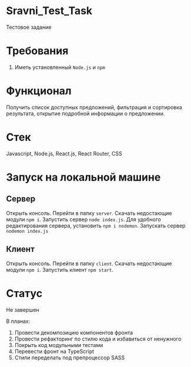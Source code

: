 # Sravni_Test_Task
Тестовое задание

# Требования
1) Иметь установленный ```Node.js``` и ```npm```

# Функционал
Получить список доступных предложений, фильтрация и сортировка результата, открытие подробной информации о предложении.  

# Стек
Javascript, Node.js, React.js, React Router, CSS


# Запуск на локальной машине

## Сервер

Открыть консоль. Перейти в папку ```server```. Скачать недостающие модули ```npm i```. Запустить сервер ```node index.js```. Для удобного редактирования
сервера, установить ```npm i nodemon```. Запускать сервер ```nodemon index.js```

## Клиент 
Открыть консоль. Перейти в папку ```client```. Скачать недостающие модули ```npm i```. Запустить клиент ```npm start```. 

# Статус

Не завершен

В планах:
1) Провести декомпозицию компонентов фронта
2) Провести рефакторинг по стилю кода и избавиться от ненужного
3) Покрыть код модульными тестами
4) Перевести фронт на TypeScript
5) Стили переделать под препроцессор SASS

